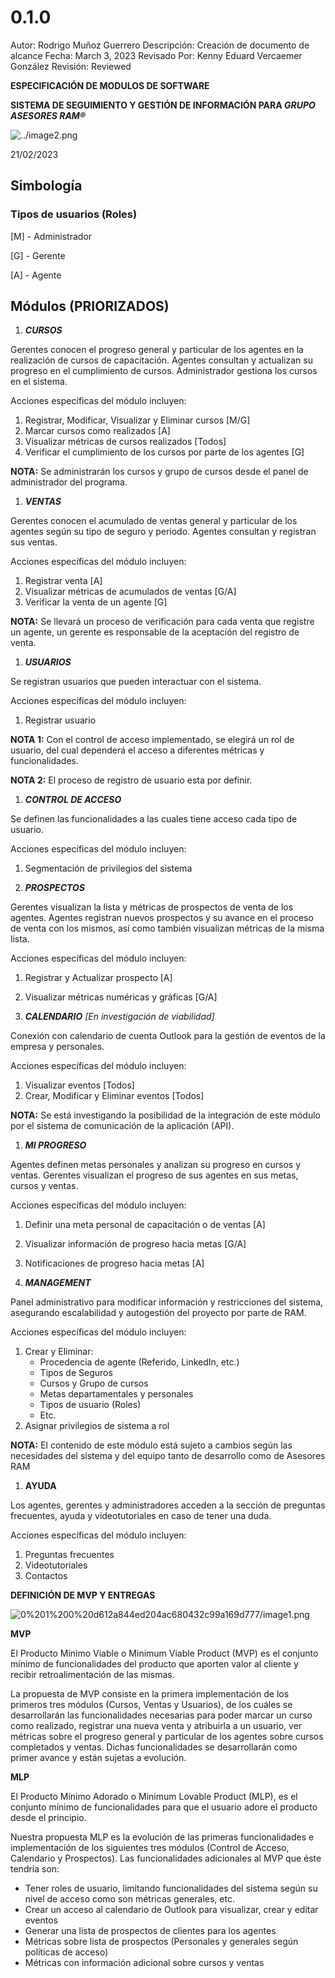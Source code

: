 # 0.1.0

Autor: Rodrigo Muñoz Guerrero
Descripción: Creación de documento de alcance
Fecha: March 3, 2023
Revisado Por: Kenny Eduard Vercaemer González
Revisión: Reviewed

**ESPECIFICACIÓN DE MODULOS DE SOFTWARE**

**SISTEMA DE SEGUIMIENTO Y GESTIÓN DE INFORMACIÓN PARA *GRUPO ASESORES RAM®***

![../image2.png](../image2.png)

21/02/2023

## Simbología

### Tipos de usuarios (Roles)

[M] - Administrador

[G] - Gerente

[A] - Agente

## **Módulos (PRIORIZADOS)**

1. ***CURSOS***

Gerentes conocen el progreso general y particular de los agentes en la realización de cursos de capacitación. Agentes consultan y actualizan su progreso en el cumplimiento de cursos. Administrador gestiona los cursos en el sistema.

Acciones específicas del módulo incluyen:

1. Registrar, Modificar, Visualizar y Eliminar cursos [M/G]
2. Marcar cursos como realizados [A]
3. Visualizar métricas de cursos realizados [Todos]
4. Verificar el cumplimiento de los cursos por parte de los agentes [G]

**NOTA:** Se administrarán los cursos y grupo de cursos desde el panel de administrador del programa.

1. ***VENTAS***

Gerentes conocen el acumulado de ventas general y particular de los agentes según su tipo de seguro y periodo. Agentes consultan y registran sus ventas.

Acciones específicas del módulo incluyen:

1. Registrar venta [A]
2. Visualizar métricas de acumulados de ventas [G/A]
3. Verificar la venta de un agente [G]

**NOTA:** Se llevará un proceso de verificación para cada venta que registre un agente, un gerente es responsable de la aceptación del registro de venta.

1. ***USUARIOS***

Se registran usuarios que pueden interactuar con el sistema.

Acciones específicas del módulo incluyen:

1. Registrar usuario

**NOTA 1:** Con el control de acceso implementado, se elegirá un rol de usuario, del cual dependerá el acceso a diferentes métricas y funcionalidades.

**NOTA 2:** El proceso de registro de usuario esta por definir.

1. ***CONTROL DE ACCESO***

Se definen las funcionalidades a las cuales tiene acceso cada tipo de usuario.

Acciones específicas del módulo incluyen:

1. Segmentación de privilegios del sistema

1. ***PROSPECTOS***

Gerentes visualizan la lista y métricas de prospectos de venta de los agentes. Agentes registran nuevos prospectos y su avance en el proceso de venta con los mismos, así como también visualizan métricas de la misma lista.

Acciones específicas del módulo incluyen:

1. Registrar y Actualizar prospecto [A]
2. Visualizar métricas numéricas y gráficas [G/A]

1. ***CALENDARIO** [En investigación de viabilidad]*

Conexión con calendario de cuenta Outlook para la gestión de eventos de la empresa y personales.

Acciones específicas del módulo incluyen:

1. Visualizar eventos [Todos]
2. Crear, Modificar y Eliminar eventos [Todos]

**NOTA:** Se está investigando la posibilidad de la integración de este módulo por el sistema de comunicación de la aplicación (API).

1. ***MI PROGRESO***

Agentes definen metas personales y analizan su progreso en cursos y ventas. Gerentes visualizan el progreso de sus agentes en sus metas, cursos y ventas.

Acciones específicas del módulo incluyen:

1. Definir una meta personal de capacitación o de ventas [A]
2. Visualizar información de progreso hacia metas [G/A]
3. Notificaciones de progreso hacia metas [A]

8. ***MANAGEMENT***

Panel administrativo para modificar información y restricciones del sistema, asegurando  escalabilidad y autogestión del proyecto por parte de RAM.

Acciones específicas del módulo incluyen:

1. Crear y Eliminar:
    - Procedencia de agente (Referido, LinkedIn, etc.)
    - Tipos de Seguros
    - Cursos y Grupo de cursos
    - Metas departamentales y personales
    - Tipos de usuario (Roles)
    - Etc.
2. Asignar privilegios de sistema a rol

**NOTA:** El contenido de este módulo está sujeto a cambios según las necesidades del sistema y del equipo tanto de desarrollo como de Asesores RAM

1. **AYUDA**

Los agentes, gerentes y administradores acceden a la sección de preguntas frecuentes, ayuda y videotutoriales en caso de tener una duda.

Acciones específicas del módulo incluyen:

1. Preguntas frecuentes
2. Videotutoriales
3. Contactos

**DEFINICIÓN DE MVP Y ENTREGAS**

![0%201%200%20d612a844ed204ac680432c99a169d777/image1.png](0%201%200%20d612a844ed204ac680432c99a169d777/image1.png)

**MVP**

El Producto Mínimo Viable o Minimum Viable Product (MVP) es el conjunto mínimo de funcionalidades del producto que aporten valor al cliente y recibir retroalimentación de las mismas.

La propuesta de MVP consiste en la primera implementación de los primeros tres módulos (Cursos, Ventas y Usuarios), de los cuáles se desarrollarán las funcionalidades necesarias para poder marcar un curso como realizado, registrar una nueva venta y atribuirla a un usuario, ver métricas sobre el progreso general y particular de los agentes sobre cursos completados y ventas. Dichas funcionalidades se desarrollarán como primer avance y están sujetas a evolución.

**MLP**

El Producto Mínimo Adorado o Minimum Lovable Product (MLP), es el conjunto mínimo de funcionalidades para que el usuario adore el producto desde el principio.

Nuestra propuesta MLP es la evolución de las primeras funcionalidades e implementación de los siguientes tres módulos (Control de Acceso, Calendario y Prospectos). Las funcionalidades adicionales al MVP que éste tendría son:

- Tener roles de usuario, limitando funcionalidades del sistema según su nivel de acceso como son métricas generales, etc.
- Crear un acceso al calendario de Outlook para visualizar, crear y editar eventos
- Generar una lista de prospectos de clientes para los agentes
- Métricas sobre lista de prospectos (Personales y generales según políticas de acceso)
- Métricas con información adicional sobre cursos y ventas